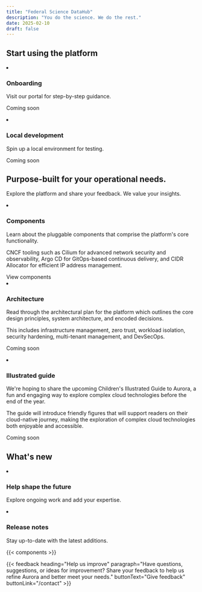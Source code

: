 ```yaml
---
title: "Federal Science DataHub"
description: "You do the science. We do the rest."
date: 2025-02-10
draft: false
---
```


<link rel="stylesheet" href="https://aurora.gccloudone.alpha.canada.ca/scss/main.css">

## Start using the platform

<article class="py-500 bg-primary text-light bg-full-width">
  <gcds-grid tag="ul" columns="1fr" columns-tablet="1fr 1fr" gap="450" class="hydrated">
    <li class="list-none md:mb-0 mb-500">
      <h3 class="mb-400">Onboarding</h3>
      <p class="mb-400">Visit our portal for step-by-step guidance.</p>
      <p class="mb-400">Coming soon</p>
    </li>
    <li class="list-none">
      <h3 class="mb-400">Local development</h3>
      <p class="mb-400">Spin up a local environment for testing.</p>
      <p class="mb-400">Coming soon</p>
    </li>
  </gcds-grid>
</article>

<article class="py-450">
  <h2 class="mb-400">Purpose-built for your operational needs.</h2>
  <p class="mb-500"> Explore the platform and share your feedback. <gcds-link href="/contact" class="hydrated">We value your insights</gcds-link>.</p>
  <gcds-grid tag="ul" columns="1fr" columns-tablet="1fr 1fr" columns-desktop="1fr 1fr 1fr" gap="450" class="hydrated">
    <li class="list-none">
      <h3 class="mb-400">Components</h3>
      <p class="mb-400"> Learn about the pluggable components that comprise the platform's core functionality.</p>
      <p class="mb-400"> CNCF tooling such as Cilium for advanced network security and observability, Argo CD for GitOps-based continuous delivery, and CIDR Allocator for efficient IP address management.</p>
      <gcds-link href="/components/" class="hydrated">View components</gcds-link>
    </li>
    <li class="list-none">
      <h3 class="mb-400">Architecture</h3>
      <p class="mb-400">Read through the architectural plan for the platform which outlines the core design principles, system architecture, and encoded decisions.</p>
      <p class="mb-400">This includes infrastructure management, zero trust, workload isolation, security hardening, multi-tenant management, and DevSecOps.</P>
      <p>Coming soon</p>
    </li>
    <li class="list-none">
      <h3 class="mb-400">Illustrated guide</h3>
      <p class="mb-400">We're hoping to share the upcoming Children's Illustrated Guide to Aurora, a fun and engaging way to explore complex cloud technologies before the end of the year.</p>
      <p class="mb-400">The guide will introduce friendly figures that will support readers on their cloud-native journey, making the exploration of complex cloud technologies both enjoyable and accessible.</p>
      <p>Coming soon</p>
    </li>
  </gcds-grid>
</article>

<article class="py-500 bg-light bg-full-width">
  <h2 class="mb-400">What's new</h2>
  <gcds-grid tag="ul" columns="1fr" columns-tablet="1fr 1fr" gap="450" class="hydrated">
    <li class="list-none bg-white p-450 b-radius-md">
      <h3 class="mb-400">
        <gcds-link href="/get-involved" class="hydrated">Help shape the future</gcds-link>
      </h3>
      <p>Explore ongoing work and add your expertise.</p>
    </li>
    <li class="list-none bg-white px-250 py-450 b-radius-md">
      <h3 class="mb-400">
        <gcds-link external="" href="https://github.com/gccloudone/aurora/blob/main/CHANGELOG.md" class="hydrated">Release notes</gcds-link>
      </h3>
      <p>Stay up-to-date with the latest additions.</p>
    </li>
  </gcds-grid>
</article>

{{< components >}}

{{< feedback
heading="Help us improve"
paragraph="Have questions, suggestions, or ideas for improvement? Share your feedback to help us refine Aurora and better meet your needs."
buttonText="Give feedback"
buttonLink="/contact" >}}
